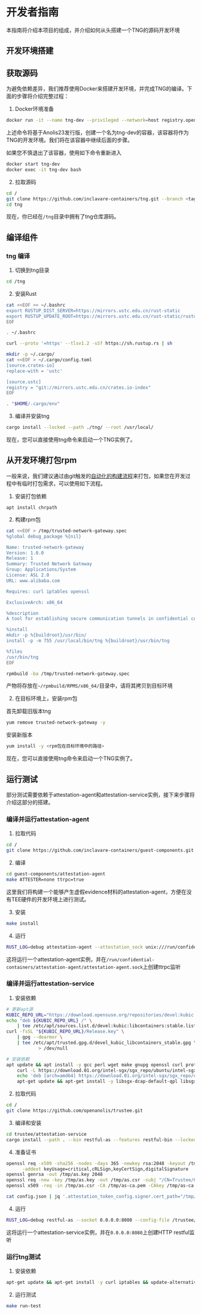 # 开发者指南

本指南将介绍本项目的组成，并介绍如何从头搭建一个TNG的源码开发环境

## 开发环境搭建

## 获取源码

为避免依赖差异，我们推荐使用Docker来搭建开发环境，并完成TNG的编译。下面的步骤将介绍完整过程：

1. Docker环境准备

```sh
docker run -it --name tng-dev --privileged --network=host registry.openanolis.cn/openanolis/anolisos:23 bash
```
上述命令将基于Anolis23发行版，创建一个名为tng-dev的容器，该容器将作为TNG的开发环境。我们将在该容器中继续后面的步骤。

如果您不慎退出了该容器，使用如下命令重新进入
```sh
docker start tng-dev
docker exec -it tng-dev bash
```

2. 拉取源码

```sh
cd /
git clone https://github.com/inclavare-containers/tng.git --branch <tag名称>
cd tng
```
现在，你已经在`/tng`目录中拥有了tng仓库源码。

## 编译组件

### tng 编译

1. 切换到tng目录

```sh
cd /tng
```

2. 安装Rust

```sh
cat <<EOF >> ~/.bashrc
export RUSTUP_DIST_SERVER=https://mirrors.ustc.edu.cn/rust-static
export RUSTUP_UPDATE_ROOT=https://mirrors.ustc.edu.cn/rust-static/rustup
EOF

. ~/.bashrc

curl --proto '=https' --tlsv1.2 -sSf https://sh.rustup.rs | sh

mkdir -p ~/.cargo/
cat <<EOF > ~/.cargo/config.toml
[source.crates-io]
replace-with = 'ustc'

[source.ustc]
registry = "git://mirrors.ustc.edu.cn/crates.io-index"
EOF

. "$HOME/.cargo/env"

```

3. 编译并安装tng
```sh
cargo install --locked --path ./tng/ --root /usr/local/
```

现在，您可以直接使用tng命令来启动一个TNG实例了。


## 从开发环境打包rpm

一般来说，我们建议通过由git触发的[自动化的构建流程](/.github/workflows/build-rpm.yml)来打包，如果您在开发过程中有临时打包需求，可以使用如下流程。

1. 安装打包依赖

```
apt install chrpath
```

2. 构建rpm包

```sh
cat <<EOF > /tmp/trusted-network-gateway.spec
%global debug_package %{nil}

Name: trusted-network-gateway
Version: 1.0.0
Release: 1
Summary: Trusted Network Gateway
Group: Applications/System
License: ASL 2.0
URL: www.alibaba.com

Requires: curl iptables openssl

ExclusiveArch: x86_64

%description
A tool for establishing secure communication tunnels in confidential computing.

%install
mkdir -p %{buildroot}/usr/bin/
install -p -m 755 /usr/local/bin/tng %{buildroot}/usr/bin/tng

%files
/usr/bin/tng
EOF

rpmbuild -ba /tmp/trusted-network-gateway.spec
```

产物将存放在`~/rpmbuild/RPMS/x86_64/`目录中，请将其拷贝到目标环境

2. 在目标环境上，安装rpm包

首先卸载旧版本tng

```sh
yum remove trusted-network-gateway -y
```
安装新版本
```sh
yum install -y <rpm包在目标环境中的路径>
```

现在，您可以直接使用tng命令来启动一个TNG实例了。


## 运行测试

部分测试需要依赖于attestation-agent和attestation-service实例，接下来步骤将介绍这部分的搭建。

### 编译并运行attestation-agent

1. 拉取代码

```sh
cd /
git clone https://github.com/inclavare-containers/guest-components.git
```

2. 编译

```sh
cd guest-components/attestation-agent
make ATTESTER=none ttrpc=true
```

这里我们将构建一个能够产生虚假evidence材料的attestation-agent，方便在没有TEE硬件的开发环境上进行测试。

3. 安装

```sh
make install
```

4. 运行

```sh
RUST_LOG=debug attestation-agent --attestation_sock unix:///run/confidential-containers/attestation-agent/attestation-agent.sock
```

这将运行一个attestation-agent实例，并在`/run/confidential-containers/attestation-agent/attestation-agent.sock`上创建ttrpc监听

### 编译并运行attestation-service

1. 安装依赖

```sh
# 更新apt源
KUBIC_REPO_URL="https://download.opensuse.org/repositories/devel:kubic:libcontainers:stable/xUbuntu_20.04"
echo "deb ${KUBIC_REPO_URL} /" \
    | tee /etc/apt/sources.list.d/devel:kubic:libcontainers:stable.list
curl -fsSL "${KUBIC_REPO_URL}/Release.key" \
    | gpg --dearmor \
    | tee /etc/apt/trusted.gpg.d/devel_kubic_libcontainers_stable.gpg \
            > /dev/null

# 安装依赖
apt update && apt install -y gcc perl wget make gnupg openssl curl protobuf-compiler git clang libtss2-dev libudev-dev pkg-config && \
    curl -L https://download.01.org/intel-sgx/sgx_repo/ubuntu/intel-sgx-deb.key | tee intel-sgx-deb.key | apt-key add - && \
    echo 'deb [arch=amd64] https://download.01.org/intel-sgx/sgx_repo/ubuntu focal main' | tee /etc/apt/sources.list.d/intel-sgx.list && \
    apt-get update && apt-get install -y libsgx-dcap-default-qpl libsgx-dcap-quote-verify libsgx-dcap-quote-verify-dev
```

2. 拉取代码

```sh
cd /
git clone https://github.com/openanolis/trustee.git
```

3. 编译和安装

```sh
cd trustee/attestation-service
cargo install --path . --bin restful-as --features restful-bin --locked
```

4. 准备证书

```sh
openssl req -x509 -sha256 -nodes -days 365 -newkey rsa:2048 -keyout /tmp/as-ca.key -out /tmp/as-ca.pem -nodes -subj "/O=Trustee CA" \
      -addext keyUsage=critical,cRLSign,keyCertSign,digitalSignature
openssl genrsa -out /tmp/as.key 2048
openssl req -new -key /tmp/as.key -out /tmp/as.csr -subj "/CN=Trustee/O=Trustee CA"
openssl x509 -req -in /tmp/as.csr -CA /tmp/as-ca.pem -CAkey /tmp/as-ca.key -CAcreateserial -out /tmp/as.pem -days 365 -extensions v3_req -extfile <(echo -e "[v3_req]\nsubjectKeyIdentifier = hash") -sha256

cat config.json | jq '.attestation_token_config.signer.cert_path="/tmp/as.pem" | .attestation_token_config.signer.key_path="/tmp/as.key"' > config_with_cert.json
```

4. 运行

```sh
RUST_LOG=debug restful-as --socket 0.0.0.0:8080 --config-file /trustee/attestation-service/config_with_cert.json
```

这将运行一个attestation-service实例，并在`0.0.0.0:8080`上创建HTTP restful监听

### 运行tng测试

1. 安装依赖

```sh
apt-get update && apt-get install -y curl iptables && update-alternatives --set iptables /usr/sbin/iptables-nft
```

2. 运行测试

```sh
make run-test
```
